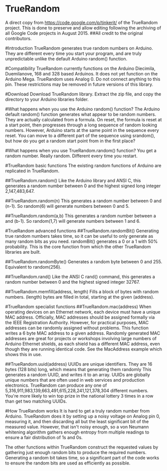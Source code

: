 # TrueRandom
A direct copy from https://code.google.com/p/tinkerit/ of the TrueRandom project.
This is done to preserve and allow editing following the archiving of all Google Code projects in August 2015.
##All credit to the original contributors.

#Introduction
TrueRandom generates true random numbers on Arduino. They are different every time you start your program, and are truly unpredictable unlike the default Arduino random() function.

#Compatibility
TrueRandom currently functions on the Arduino Diecimila, Duemilanove, 168 and 328 based Arduinos. It does not yet function on the Arduino Mega. TrueRandom uses Analog 0. Do not connect anything to this pin. These restrictions may be removed in future versions of this library.

#Download
Download TrueRandom library. Extract the zip file, and copy the directory to your Arduino libraries folder.

#What happens when you use the Arduino random() function?
The Arduino default random() function generates what appear to be random numbers. They are actually calculated from a formula. On reset, the formula is reset at a start point, then progresses through a long sequence of random looking numbers. However, Arduino starts at the same point in the sequence every reset. You can move to a different part of the sequence using srandom(), but how do you get a random start point from in the first place?

#What happens when you use TrueRandom.random() function?
You get a random number. Really random. Different every time you restart.

#TrueRandom basic functions
The existing random functions of Arduino are replicated in TrueRandom.

##TrueRandom.random()
Like the Arduino library and ANSI C, this generates a random number between 0 and the highest signed long integer 2,147,483,647.

##TrueRandom.random(n)
This generates a random number between 0 and (n-1). So random(6) will generate numbers between 0 and 5.

##TrueRandom.random(a,b)
This generates a random number between a and (b-1). So random(1,7) will generate numbers between 1 and 6.

#TrueRandom advanced functions
##TrueRandom.randomBit()
Generating true random numbers takes time, so it can be useful to only generate as many random bits as you need. randomBit() generates a 0 or a 1 with 50% probability. This is the core function from which the other TrueRandom libraries are built.

##TrueRandom.randomByte()
Generates a random byte between 0 and 255. Equivalent to random(256).

##TrueRandom.rand()
Like the ANSI C rand() command, this generates a random number between 0 and the highest signed integer 32767.

##TrueRandom.memfill(address, length)
Fills a block of bytes with random numbers. (length) bytes are filled in total, starting at the given (address).

#TrueRandom specialist functions
##TrueRandom.mac(address)
When operating devices on an Ethernet network, each device must have a unique MAC address. Officially, MAC addresses should be assigned formally via the IEEE Registration Authority. However, for practical purposes, MAC addresses can be randomly assigned without problems. This function writes a 6 byte MAC address to a given address. Randomly generated MAC addresses are great for projects or workshops involving large numbers of Arduino Ethernet shields, as each shield has a different MAC address, even though they are running identical code. See the MacAddress example which shows this in use.

##TrueRandom.uuid(address)
UUIDs are unique identifiers. They are 16 bytes (128 bits) long, which means that generating them randomly This generates a random UUID, and writes it to an array. UUIDs are globally unique numbers that are often used in web services and production electronics. TrueRandom can produce any one of 5,316,911,983,139,663,491,615,228,241,121,378,304 different numbers. You're more likely to win top prize in the national lottery 3 times in a row than get two matching UUIDs.

#How TrueRandom works
It is hard to get a truly random number from Arduino. TrueRandom does it by setting up a noisy voltage on Analog pin 0, measuring it, and then discarding all but the least significant bit of the measured value. However, that isn't noisy enough, so a von Neumann whitening algorithm gathers enough entropy from multiple readings to ensure a fair distribution of 1s and 0s.

The other functions within TrueRandom construct the requested values by gathering just enough random bits to produce the required numbers. Generating a random bit takes time, so a significant part of the code works to ensure the random bits are used as efficiently as possible.
